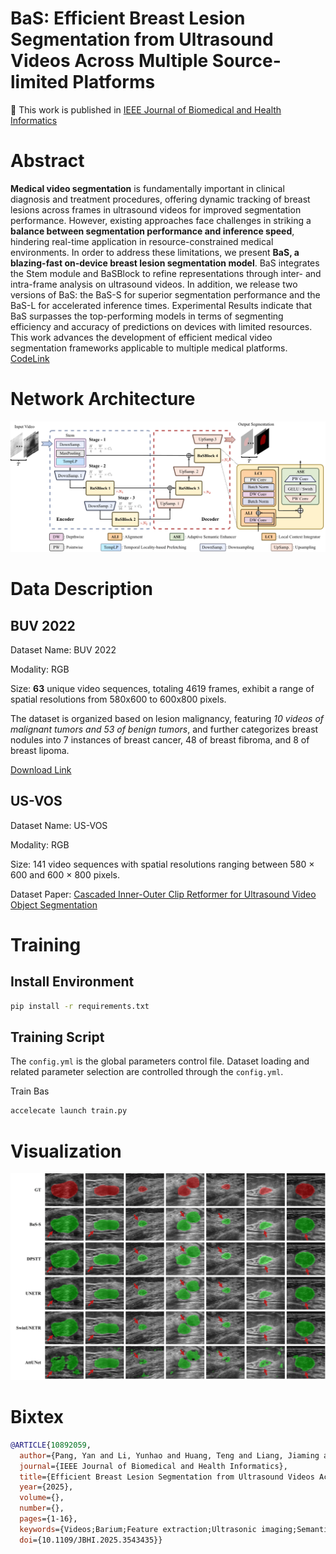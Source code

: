 # BaS: Efficient Breast Lesion Segmentation from Ultrasound Videos Across Multiple Source-limited Platforms

🎉 This work is published in [IEEE Journal of Biomedical and Health Informatics](hhttps://ieeexplore.ieee.org/document/10892059)

# Abstract
**Medical video segmentation** is fundamentally important in clinical diagnosis and treatment procedures, offering dynamic tracking of breast lesions across frames in ultrasound videos for improved segmentation performance. However, existing approaches face challenges in striking a **balance between segmentation performance and inference speed**, hindering real-time application in resource-constrained medical environments. In order to address these limitations, we present **BaS, a blazing-fast on-device breast lesion segmentation model**. BaS integrates the Stem module and BaSBlock to refine representations through inter- and intra-frame analysis on ultrasound videos. In addition, we release two versions of BaS: the BaS-S for superior segmentation performance and the BaS-L for accelerated inference times. Experimental Results indicate that BaS surpasses the top-performing models in terms of segmenting efficiency and accuracy of predictions on devices with limited resources. This work advances the development of efficient medical video segmentation frameworks applicable to multiple medical platforms. [CodeLink](https://github.com/deepang-ai/BaS)

# Network Architecture

![Overview](./figures/architecture.png)

# Data Description

## BUV 2022
Dataset Name: BUV 2022

Modality: RGB

Size: **63** unique video sequences, totaling 4619 frames, exhibit a range of spatial resolutions from 580x600 to 600x800 pixels.

The dataset is organized based on lesion malignancy, featuring *10 videos of malignant tumors and 53 of benign tumors*, and further categorizes breast nodules into 7 instances of breast cancer, 48 of breast fibroma, and 8 of breast lipoma. 

[Download Link]()

## US-VOS
Dataset Name: US-VOS

Modality: RGB

Size: 141 video sequences with spatial resolutions ranging between 580 × 600 and 600 × 800 pixels.

Dataset Paper: [Cascaded Inner-Outer Clip Retformer for Ultrasound Video Object Segmentation](https://ieeexplore.ieee.org/document/10706869)

# Training

## Install Environment
```bash
pip install -r requirements.txt
```

## Training Script
The ```config.yml``` is the global parameters control file. Dataset loading and related parameter selection are controlled through the ```config.yml```.

Train Bas
```bash
accelecate launch train.py
```

# Visualization
![outcome](./figures/outcome.png)

# Bixtex
```bib
@ARTICLE{10892059,
  author={Pang, Yan and Li, Yunhao and Huang, Teng and Liang, Jiaming and Ding, Ziyu and Chen, Hao and Zhao, Baoliang and Hu, Ying and Zhang, Zheng and Wang, Qiong},
  journal={IEEE Journal of Biomedical and Health Informatics}, 
  title={Efficient Breast Lesion Segmentation from Ultrasound Videos Across Multiple Source-limited Platforms}, 
  year={2025},
  volume={},
  number={},
  pages={1-16},
  keywords={Videos;Barium;Feature extraction;Ultrasonic imaging;Semantics;Medical diagnostic imaging;Lesions;Breast;Computational modeling;Accuracy;Breast Lesion Segmentation;Ultrasound Video;Resource-limited Application;On-device Models},
  doi={10.1109/JBHI.2025.3543435}}
```